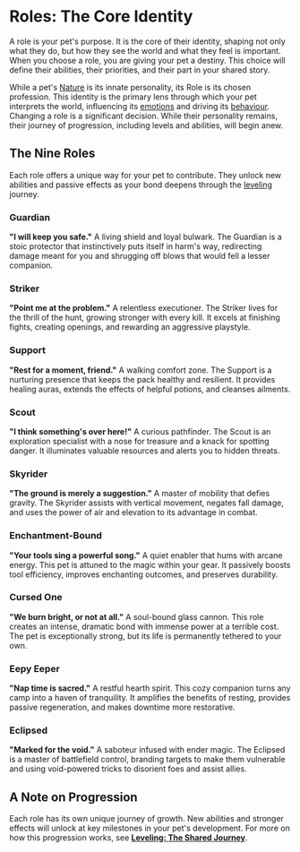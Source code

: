 # Roles: The Core Identity

A role is your pet's purpose. It is the core of their identity, shaping not only what they do, but how they see the world and what they feel is important. When you choose a role, you are giving your pet a destiny. This choice will define their abilities, their priorities, and their part in your shared story.

While a pet's [Nature](natures.md) is its innate personality, its Role is its chosen profession. This identity is the primary lens through which your pet interprets the world, influencing its [emotions](emotions.md) and driving its [behaviour](behaviour.md). Changing a role is a significant decision. While their personality remains, their journey of progression, including levels and abilities, will begin anew.

## The Nine Roles

Each role offers a unique way for your pet to contribute. They unlock new abilities and passive effects as your bond deepens through the [leveling](leveling.md) journey.

### Guardian
**"I will keep you safe."**
A living shield and loyal bulwark. The Guardian is a stoic protector that instinctively puts itself in harm's way, redirecting damage meant for you and shrugging off blows that would fell a lesser companion.

### Striker
**"Point me at the problem."**
A relentless executioner. The Striker lives for the thrill of the hunt, growing stronger with every kill. It excels at finishing fights, creating openings, and rewarding an aggressive playstyle.

### Support
**"Rest for a moment, friend."**
A walking comfort zone. The Support is a nurturing presence that keeps the pack healthy and resilient. It provides healing auras, extends the effects of helpful potions, and cleanses ailments.

### Scout
**"I think something's over here!"**
A curious pathfinder. The Scout is an exploration specialist with a nose for treasure and a knack for spotting danger. It illuminates valuable resources and alerts you to hidden threats.

### Skyrider
**"The ground is merely a suggestion."**
A master of mobility that defies gravity. The Skyrider assists with vertical movement, negates fall damage, and uses the power of air and elevation to its advantage in combat.

### Enchantment-Bound
**"Your tools sing a powerful song."**
A quiet enabler that hums with arcane energy. This pet is attuned to the magic within your gear. It passively boosts tool efficiency, improves enchanting outcomes, and preserves durability.

### Cursed One
**"We burn bright, or not at all."**
A soul-bound glass cannon. This role creates an intense, dramatic bond with immense power at a terrible cost. The pet is exceptionally strong, but its life is permanently tethered to your own.

### Eepy Eeper
**"Nap time is sacred."**
A restful hearth spirit. This cozy companion turns any camp into a haven of tranquility. It amplifies the benefits of resting, provides passive regeneration, and makes downtime more restorative.

### Eclipsed
**"Marked for the void."**
A saboteur infused with ender magic. The Eclipsed is a master of battlefield control, branding targets to make them vulnerable and using void-powered tricks to disorient foes and assist allies.

## A Note on Progression

Each role has its own unique journey of growth. New abilities and stronger effects will unlock at key milestones in your pet's development. For more on how this progression works, see **[Leveling: The Shared Journey](leveling.md)**.